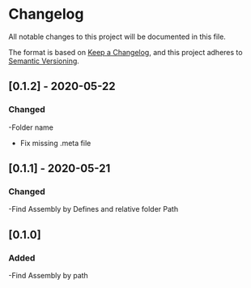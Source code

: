# Changelog
All notable changes to this project will be documented in this file.

The format is based on [Keep a Changelog](https://keepachangelog.com/en/1.0.0/),
and this project adheres to [Semantic Versioning](https://semver.org/spec/v2.0.0.html).

## [0.1.2] - 2020-05-22
### Changed
-Folder name
- Fix missing .meta file

## [0.1.1] - 2020-05-21
### Changed
-Find Assembly by Defines and relative folder Path

## [0.1.0]
### Added
-Find Assembly by path 

